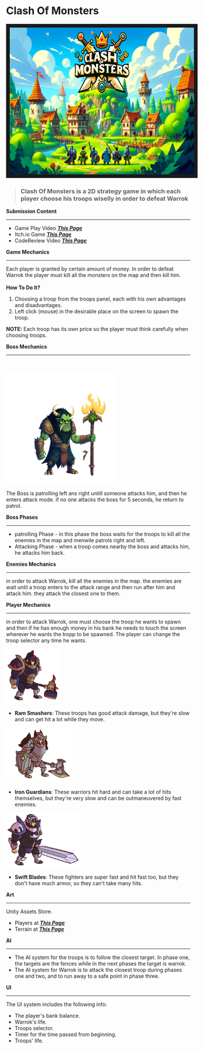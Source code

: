 # Clash Of Monsters

<img src="Assets/_Alon/Art/BackGround.png" width="600" height="400" border="10"/>

>### Clash Of Monsters is a 2D strategy game in which each player choose his troops wiselly in order to defeat Warrok

**Submission  Content**

---
- Game Play Video <strong><em>[This Page](https://youtu.be/x_h7B4d9Dw4)</em></strong><br>
- Itch.io Game <strong><em>[This Page](https://uzano101.itch.io/clash-of-monsters)</em></strong><br>
- CodeReview Video <strong><em>[This Page](https://youtu.be/MqtiuijOg1U)</em></strong><br>

**Game Mechanics**

---
Each player is granted by certain amount of money. In order to defeat Warrok the player must kill all the monsters on the map and then kill him. <br><br>
**How To Do It?**
1. Choosing a troop from the troops panel, each with his own advantages and disadvantages.
2. Left click (mouse) in the desirable place on the screen to spawn the troop.<br>

**NOTE:** Each troop has its own price so the player must think carefully when choosing troops.

**Boss Mechanics**

---
<br><br>
<img src="Assets/Forest Enemies/Sprites/Animation Sprites/Medium/Mage_1/Armature_mage_attack_00.png" width="300" height="300"/><br><br>
The Boss is patrolling left ans right untill someone attacks him, and then he enters attack mode. if no one attacks the boss for 5 seconds, he return to patrol.

**Boss Phases**

---
- patrolling Phase - in this phase the boss waits for the troops to kill all the enemies in the map and menwile patrols right and left.
- Attacking Phase - when a troop comes nearby the boss and attacks him, he attacks him back.

**Enemies Mechanics**

---
in order to attack Warrok, kill all the enemies in the map. the enemies are wait until a troop enters to the attack range and then run after him and attack him. they attack the closest one to them.

**Player Mechanics**

---
in order to attack Warrok, one must choose the troop he wants to spawn and then if he has enough money in his bank he needs to touch the screen wherever he wants the tropp to be spawned. The player can change the troop selector any time he wants.

<img src="Assets/_Alon/Art/warriors2.png" width="150" height="150"/>

- **Ram Smashers**: These troops has good attack damage, but they're slow and can get hit a lot while they move.

<img src="Assets/_Alon/Art/warriors4.png" width="180" height="150"/>

- **Iron Guardians**: These warriors hit hard and can take a lot of hits themselves, but they're very slow and can be outmaneuvered by fast enemies.

<img src="Assets/_Alon/Art/warriors3.png" width="200" height="150"/>

- **Swift Blades**: These fighters are super fast and hit fast too, but they don't have much armor, so they can't take many hits.

**Art**

---
Unity Assets Store.<br>
- Players at <strong><em>[This Page](https://assetstore.unity.com/packages/2d/characters/warriors-animated-2d-characters-178121)</em></strong><br>
- Terrain at <strong><em>[This Page](https://assetstore.unity.com/packages/2d/environments/hex-medieval-fantasy-locations-59271)</em></strong><br>

**AI**

---
- The AI system for the troops is to follow the closest target. In phase one, the targets are the fences while in the next phases the target is warrok.
- The AI system for Warrok is to attack the closest troop during phases one and two, and to run away to a safe point in phase three.

**UI**

---
The UI system includes the following info:
- The player's bank balance.
- Warrok's life.
- Troops selector.
- Timer for the time passed from beginning.
- Troops' life.

